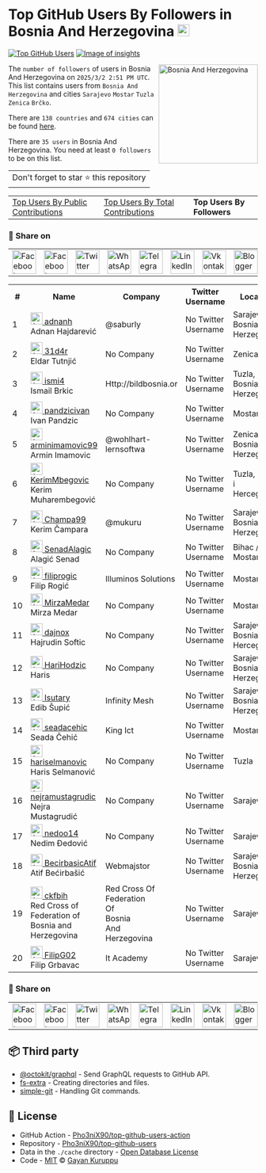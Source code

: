 # Top GitHub Users By Followers in Bosnia And Herzegovina [<img alt="Image of insights" src="https://github.com/gayanvoice/insights/blob/master/graph/373383893/small/week.png" height="24">](https://github.com/gayanvoice/insights/blob/master/readme/373383893/week.md)
[![Top GitHub Users](https://github.com/gayanvoice/top-github-users/actions/workflows/action.yml/badge.svg)](https://github.com/gayanvoice/top-github-users/actions/workflows/action.yml) [![Image of insights](https://github.com/gayanvoice/insights/blob/master/svg/373383893/badge.svg)](https://github.com/gayanvoice/insights/blob/master/readme/373383893/week.md)

<a href="https://gayanvoice.github.io/top-github-users/index.html">
	<img align="right" width="200" src="https://upload.wikimedia.org/wikipedia/commons/b/bf/Flag_of_Bosnia_and_Herzegovina.svg" alt="Bosnia And Herzegovina">
</a>

The `number of followers` of users in Bosnia And Herzegovina on `2025/3/2 2:51 PM UTC`. This list contains users from `Bosnia And Herzegovina` and cities `Sarajevo` `Mostar` `Tuzla` `Zenica` `Brčko`.

There are `138 countries` and `674 cities` can be found [here](https://github.com/Pho3niX90/top-github-users).

There are `35 users`  in Bosnia And Herzegovina. You need at least `0 followers` to be on this list.

<table>
	<tr>
		<td>
			Don't forget to star ⭐ this repository
		</td>
	</tr>
</table>

<table>
	<tr>
		<td>
			<a href="https://github.com/Pho3niX90/top-github-users/blob/main/markdown/public_contributions/bosnia_and_herzegovina.md">Top Users By Public Contributions</a>
		</td>
		<td>
			<a href="https://github.com/Pho3niX90/top-github-users/blob/main/markdown/total_contributions/bosnia_and_herzegovina.md">Top Users By Total Contributions</a>
		</td>
		<td>
			<strong>Top Users By Followers</strong>
		</td>
	</tr>
</table>

### 🚀 Share on

<table>
	<tr>
		<td>
			<a href="https://web.facebook.com/sharer.php?t=Top%20GitHub%20Users%20By%20Followers%20in%20Bosnia%20And%20Herzegovina&u=https://github.com/Pho3niX90/top-github-users/blob/main/markdown/followers/bosnia_and_herzegovina.md&_rdc=1&_rdr">
				<img src="https://github.com/gayanvoice/github-active-users-monitor/raw/master/public/images/icons/facebook.svg" height="48" width="48" alt="Facebook"/>
			</a>
		</td>
		<td>
			<a href="https://www.facebook.com/dialog/send?link=https://github.com/Pho3niX90/top-github-users/blob/main/markdown/followers/bosnia_and_herzegovina.md&app_id=291494419107518&redirect_uri=https://github.com/Pho3niX90/top-github-users/blob/main/markdown/followers/bosnia_and_herzegovina.md">
				<img src="https://github.com/gayanvoice/github-active-users-monitor/raw/master/public/images/icons/facebook_messenger.svg" height="48" width="48" alt="Facebook Messenger"/>
			</a>
		</td>
		<td>
			<a href="https://twitter.com/intent/tweet?text=Top%20GitHub%20Users%20By%20Followers%20in%20Bosnia%20And%20Herzegovina&url=https://github.com/Pho3niX90/top-github-users/blob/main/markdown/followers/bosnia_and_herzegovina.md">
				<img src="https://github.com/gayanvoice/github-active-users-monitor/raw/master/public/images/icons/twitter.svg" height="48" width="48" alt="Twitter"/>
			</a>
		</td>
		<td>
			<a href="https://web.whatsapp.com/send?text=Top%20GitHub%20Users%20By%20Followers%20in%20Bosnia%20And%20Herzegovina https://github.com/Pho3niX90/top-github-users/blob/main/markdown/followers/bosnia_and_herzegovina.md">
				<img src="https://github.com/gayanvoice/github-active-users-monitor/blob/master/public/images/icons/whatsapp.svg" height="48" width="48" alt="WhatsApp"/>
			</a>
		</td>
		<td>
			<a href="https://t.me/share/url?url=https://github.com/Pho3niX90/top-github-users/blob/main/markdown/followers/bosnia_and_herzegovina.md&text=Top%20GitHub%20Users%20By%20Followers%20in%20Bosnia%20And%20Herzegovina">
				<img src="https://github.com/gayanvoice/github-active-users-monitor/blob/master/public/images/icons/telegram.svg" height="48" width="48" alt="Telegram"/>
			</a>
		</td>
		<td>
			<a href="https://www.linkedin.com/shareArticle?title=Top%20GitHub%20Users%20By%20Followers%20in%20Bosnia%20And%20Herzegovina&url=https://github.com/Pho3niX90/top-github-users/blob/main/markdown/followers/bosnia_and_herzegovina.md">
				<img src="https://github.com/gayanvoice/github-active-users-monitor/blob/master/public/images/icons/linkedin.svg" height="48" width="48" alt="LinkedIn"/>
			</a>
		</td>
		<td>
			<a href="https://vk.com/share.php?url=https://github.com/Pho3niX90/top-github-users/blob/main/markdown/followers/bosnia_and_herzegovina.md">
				<img src="https://github.com/gayanvoice/github-active-users-monitor/blob/master/public/images/icons/vkontakte.svg" height="48" width="48" alt="Vkontakte"/>
			</a>
		</td>
		<td>
			<a href="https://www.blogger.com/blog-this.g?n=Most%20active%20github%20users%20based%20on%20number%20of%20followers%20by%20country&t=Top%20GitHub%20Users%20By%20Followers%20in%20Bosnia%20And%20Herzegovina&u=https://github.com/Pho3niX90/top-github-users/blob/main/markdown/followers/bosnia_and_herzegovina.md">
				<img src="https://github.com/gayanvoice/github-active-users-monitor/blob/master/public/images/icons/blogger.svg" height="48" width="48" alt="Blogger"/>
			</a>
		</td>
		<td>
			<a href="https://wordpress.com/wp-admin/press-this.php?u=https://github.com/Pho3niX90/top-github-users/blob/main/markdown/followers/bosnia_and_herzegovina.md&t=Top%20GitHub%20Users%20By%20Followers%20in%20Bosnia%20And%20Herzegovina&s=Most%20active%20github%20users%20based%20on%20number%20of%20followers%20by%20country&i=">
				<img src="https://github.com/gayanvoice/github-active-users-monitor/blob/master/public/images/icons/wordpress.svg" height="48" width="48" alt="Wordpress"/>
			</a>
		</td>
		<td>
			<a href="mailto:recipient name?cc=cc&bcc=bcc&subject=Top%20GitHub%20Users%20By%20Followers%20in%20Bosnia%20And%20Herzegovina&body=Most%20active%20github%20users%20based%20on%20number%20of%20followers%20by%20country-https://github.com/Pho3niX90/top-github-users/blob/main/markdown/followers/bosnia_and_herzegovina.md">
				<img src="https://github.com/gayanvoice/github-active-users-monitor/blob/master/public/images/icons/gmail.svg" height="48" width="48" alt="Email"/>
			</a>
		</td>
		<td>
			<a href="https://www.reddit.com/submit?title=Top%20GitHub%20Users%20By%20Followers%20in%20Bosnia%20And%20Herzegovina&url=https://github.com/Pho3niX90/top-github-users/blob/main/markdown/followers/bosnia_and_herzegovina.md">
				<img src="https://github.com/gayanvoice/github-active-users-monitor/blob/master/public/images/icons/reddit.svg" height="48" width="48" alt="Reddit"/>
			</a>
		</td>
	</tr>
</table>

<table>
	<tr>
		<th>#</th>
		<th>Name</th>
		<th>Company</th>
		<th>Twitter Username</th>
		<th>Location</th>
		<th>Followers</th>
	</tr>
	<tr>
		<td>1</td>
		<td>
			<a href="https://github.com/adnanh">
				<img src="https://avatars.githubusercontent.com/u/82367?s=72&u=d8460b1a01895dc3d11e0b0fcc8d0d1fd58e67ab&v=4" width="24" alt="Avatar of adnanh"> adnanh
			</a><br/>
			Adnan Hajdarević
		</td>
		<td>@saburly </td>
		<td>No Twitter Username</td>
		<td>Sarajevo, Bosnia & Herzegovina</td>
		<td>168</td>
	</tr>
	<tr>
		<td>2</td>
		<td>
			<a href="https://github.com/31d4r">
				<img src="https://avatars.githubusercontent.com/u/30953857?s=72&u=3378d478558ee1727f4268a1c95a4f467ed03f18&v=4" width="24" alt="Avatar of 31d4r"> 31d4r
			</a><br/>
			Eldar Tutnjić
		</td>
		<td>No Company</td>
		<td>No Twitter Username</td>
		<td>Zenica</td>
		<td>26</td>
	</tr>
	<tr>
		<td>3</td>
		<td>
			<a href="https://github.com/ismi4">
				<img src="https://avatars.githubusercontent.com/u/40364391?s=72&u=8349f847bd5784ea9ab322a3da7b5e6410b25623&v=4" width="24" alt="Avatar of ismi4"> ismi4
			</a><br/>
			Ismail Brkic
		</td>
		<td>Http://bildbosnia.or </td>
		<td>No Twitter Username</td>
		<td>Tuzla, Bosnia and Herzegovina</td>
		<td>25</td>
	</tr>
	<tr>
		<td>4</td>
		<td>
			<a href="https://github.com/pandzicivan">
				<img src="https://avatars.githubusercontent.com/u/13085426?s=72&u=154fa773e18d1d9b56dfd7af5510e9fd4e15ba88&v=4" width="24" alt="Avatar of pandzicivan"> pandzicivan
			</a><br/>
			Ivan Pandzic
		</td>
		<td>No Company</td>
		<td>No Twitter Username</td>
		<td>Mostar, BiH</td>
		<td>18</td>
	</tr>
	<tr>
		<td>5</td>
		<td>
			<a href="https://github.com/arminimamovic99">
				<img src="https://avatars.githubusercontent.com/u/46347302?s=72&u=f9e3981602687ad86ad960bbcbd4090c54b88a3a&v=4" width="24" alt="Avatar of arminimamovic99"> arminimamovic99
			</a><br/>
			Armin Imamovic
		</td>
		<td>@wohlhart-lernsoftwa  </td>
		<td>No Twitter Username</td>
		<td>Zenica, Bosnia and Herzegovina</td>
		<td>14</td>
	</tr>
	<tr>
		<td>6</td>
		<td>
			<a href="https://github.com/KerimMbegovic">
				<img src="https://avatars.githubusercontent.com/u/57753259?s=72&u=dcca6d5c0f942737be5bc403c35721ed87200826&v=4" width="24" alt="Avatar of KerimMbegovic"> KerimMbegovic
			</a><br/>
			Kerim Muharembegović
		</td>
		<td>No Company</td>
		<td>No Twitter Username</td>
		<td>Tuzla, Bosna i Hercegovina</td>
		<td>9</td>
	</tr>
	<tr>
		<td>7</td>
		<td>
			<a href="https://github.com/Champa99">
				<img src="https://avatars.githubusercontent.com/u/44381756?s=72&u=5f86454ad127bca8a5f2314fc16d9da9c8b90fa3&v=4" width="24" alt="Avatar of Champa99"> Champa99
			</a><br/>
			Kerim Čampara
		</td>
		<td>@mukuru </td>
		<td>No Twitter Username</td>
		<td>Sarajevo, Bosnia and Herzegovina</td>
		<td>8</td>
	</tr>
	<tr>
		<td>8</td>
		<td>
			<a href="https://github.com/SenadAlagic">
				<img src="https://avatars.githubusercontent.com/u/72402224?s=72&u=6b220bda9da04cecc8adf68bc983e5b81f4717ad&v=4" width="24" alt="Avatar of SenadAlagic"> SenadAlagic
			</a><br/>
			Alagić Senad
		</td>
		<td>No Company</td>
		<td>No Twitter Username</td>
		<td>Bihac / Mostar</td>
		<td>8</td>
	</tr>
	<tr>
		<td>9</td>
		<td>
			<a href="https://github.com/filiprogic">
				<img src="https://avatars.githubusercontent.com/u/37115543?s=72&u=7a3ea382cec7973ee92bb1b7000fcf3b2713d002&v=4" width="24" alt="Avatar of filiprogic"> filiprogic
			</a><br/>
			Filip Rogić
		</td>
		<td>Illuminos Solutions </td>
		<td>No Twitter Username</td>
		<td>Mostar</td>
		<td>5</td>
	</tr>
	<tr>
		<td>10</td>
		<td>
			<a href="https://github.com/MirzaMedar">
				<img src="https://avatars.githubusercontent.com/u/23072261?s=72&u=a278c5bd0c312d12f384de537edbe2c69b7f0b25&v=4" width="24" alt="Avatar of MirzaMedar"> MirzaMedar
			</a><br/>
			Mirza Medar
		</td>
		<td>No Company</td>
		<td>No Twitter Username</td>
		<td>Mostar</td>
		<td>3</td>
	</tr>
	<tr>
		<td>11</td>
		<td>
			<a href="https://github.com/dajnox">
				<img src="https://avatars.githubusercontent.com/u/69596373?s=72&u=bba26c542df5aff0d7f98fc741b0fa38625107d9&v=4" width="24" alt="Avatar of dajnox"> dajnox
			</a><br/>
			Hajrudin Softic
		</td>
		<td>No Company</td>
		<td>No Twitter Username</td>
		<td>Sarajevo, Bosnia and Hercegovina</td>
		<td>3</td>
	</tr>
	<tr>
		<td>12</td>
		<td>
			<a href="https://github.com/HariHodzic">
				<img src="https://avatars.githubusercontent.com/u/24210894?s=72&u=56c6de6c3d3acced3484cfcc16e8ff433e9353b2&v=4" width="24" alt="Avatar of HariHodzic"> HariHodzic
			</a><br/>
			Haris
		</td>
		<td>No Company</td>
		<td>No Twitter Username</td>
		<td>Sarajevo, Bosnia and Herzegovina</td>
		<td>3</td>
	</tr>
	<tr>
		<td>13</td>
		<td>
			<a href="https://github.com/Isutary">
				<img src="https://avatars.githubusercontent.com/u/46055196?s=72&u=fa45ab6fb1fd4db0cb4ccb36a24043c33df82784&v=4" width="24" alt="Avatar of Isutary"> Isutary
			</a><br/>
			Edib Šupić
		</td>
		<td>Infinity Mesh </td>
		<td>No Twitter Username</td>
		<td>Sarajevo, Bosnia and Herzegovina</td>
		<td>3</td>
	</tr>
	<tr>
		<td>14</td>
		<td>
			<a href="https://github.com/seadacehic">
				<img src="https://avatars.githubusercontent.com/u/43740261?s=72&u=cfb6e045d48034f2c3f9d72d70116478206283cb&v=4" width="24" alt="Avatar of seadacehic"> seadacehic
			</a><br/>
			Seada Čehić
		</td>
		<td>King Ict </td>
		<td>No Twitter Username</td>
		<td>Mostar</td>
		<td>3</td>
	</tr>
	<tr>
		<td>15</td>
		<td>
			<a href="https://github.com/hariselmanovic">
				<img src="https://avatars.githubusercontent.com/u/27975374?s=72&v=4" width="24" alt="Avatar of hariselmanovic"> hariselmanovic
			</a><br/>
			Haris Selmanović
		</td>
		<td>No Company</td>
		<td>No Twitter Username</td>
		<td>Tuzla</td>
		<td>2</td>
	</tr>
	<tr>
		<td>16</td>
		<td>
			<a href="https://github.com/nejramustagrudic">
				<img src="https://avatars.githubusercontent.com/u/80315306?s=72&u=fc997fe66096d6bb40f2090e1b787d0dde9537e6&v=4" width="24" alt="Avatar of nejramustagrudic"> nejramustagrudic
			</a><br/>
			Nejra Mustagrudić
		</td>
		<td>No Company</td>
		<td>No Twitter Username</td>
		<td>Sarajevo</td>
		<td>2</td>
	</tr>
	<tr>
		<td>17</td>
		<td>
			<a href="https://github.com/nedoo14">
				<img src="https://avatars.githubusercontent.com/u/53881661?s=72&v=4" width="24" alt="Avatar of nedoo14"> nedoo14
			</a><br/>
			Nedim Đedović
		</td>
		<td>No Company</td>
		<td>No Twitter Username</td>
		<td>Sarajevo</td>
		<td>2</td>
	</tr>
	<tr>
		<td>18</td>
		<td>
			<a href="https://github.com/BecirbasicAtif">
				<img src="https://avatars.githubusercontent.com/u/32924807?s=72&u=588030b1733b1157275e023279310c1893f43346&v=4" width="24" alt="Avatar of BecirbasicAtif"> BecirbasicAtif
			</a><br/>
			Atif Bećirbašić
		</td>
		<td>Webmajstor </td>
		<td>No Twitter Username</td>
		<td>Sarajevo, Bosnia and Herzegovina</td>
		<td>2</td>
	</tr>
	<tr>
		<td>19</td>
		<td>
			<a href="https://github.com/ckfbih">
				<img src="https://avatars.githubusercontent.com/u/13263224?s=72&u=482229581f1166d45b39df19d12e0dbd6eb3b9f0&v=4" width="24" alt="Avatar of ckfbih"> ckfbih
			</a><br/>
			Red Cross of Federation of Bosnia and Herzegovina
		</td>
		<td>Red Cross Of Federation<br/>Of<br/>Bosnia<br/>And<br/>Herzegovina<br/></td>
		<td>No Twitter Username</td>
		<td>Sarajevo</td>
		<td>2</td>
	</tr>
	<tr>
		<td>20</td>
		<td>
			<a href="https://github.com/FilipG02">
				<img src="https://avatars.githubusercontent.com/u/89750492?s=72&u=788c727214959ff83592d84edf6c5cde3f6ee2eb&v=4" width="24" alt="Avatar of FilipG02"> FilipG02
			</a><br/>
			Filip Grbavac
		</td>
		<td>It Academy </td>
		<td>No Twitter Username</td>
		<td>Sarajevo</td>
		<td>1</td>
	</tr>
</table>

### 🚀 Share on

<table>
	<tr>
		<td>
			<a href="https://web.facebook.com/sharer.php?t=Top%20GitHub%20Users%20By%20Followers%20in%20Bosnia%20And%20Herzegovina&u=https://github.com/Pho3niX90/top-github-users/blob/main/markdown/followers/bosnia_and_herzegovina.md&_rdc=1&_rdr">
				<img src="https://github.com/gayanvoice/github-active-users-monitor/raw/master/public/images/icons/facebook.svg" height="48" width="48" alt="Facebook"/>
			</a>
		</td>
		<td>
			<a href="https://www.facebook.com/dialog/send?link=https://github.com/Pho3niX90/top-github-users/blob/main/markdown/followers/bosnia_and_herzegovina.md&app_id=291494419107518&redirect_uri=https://github.com/Pho3niX90/top-github-users/blob/main/markdown/followers/bosnia_and_herzegovina.md">
				<img src="https://github.com/gayanvoice/github-active-users-monitor/raw/master/public/images/icons/facebook_messenger.svg" height="48" width="48" alt="Facebook Messenger"/>
			</a>
		</td>
		<td>
			<a href="https://twitter.com/intent/tweet?text=Top%20GitHub%20Users%20By%20Followers%20in%20Bosnia%20And%20Herzegovina&url=https://github.com/Pho3niX90/top-github-users/blob/main/markdown/followers/bosnia_and_herzegovina.md">
				<img src="https://github.com/gayanvoice/github-active-users-monitor/raw/master/public/images/icons/twitter.svg" height="48" width="48" alt="Twitter"/>
			</a>
		</td>
		<td>
			<a href="https://web.whatsapp.com/send?text=Top%20GitHub%20Users%20By%20Followers%20in%20Bosnia%20And%20Herzegovina https://github.com/Pho3niX90/top-github-users/blob/main/markdown/followers/bosnia_and_herzegovina.md">
				<img src="https://github.com/gayanvoice/github-active-users-monitor/blob/master/public/images/icons/whatsapp.svg" height="48" width="48" alt="WhatsApp"/>
			</a>
		</td>
		<td>
			<a href="https://t.me/share/url?url=https://github.com/Pho3niX90/top-github-users/blob/main/markdown/followers/bosnia_and_herzegovina.md&text=Top%20GitHub%20Users%20By%20Followers%20in%20Bosnia%20And%20Herzegovina">
				<img src="https://github.com/gayanvoice/github-active-users-monitor/blob/master/public/images/icons/telegram.svg" height="48" width="48" alt="Telegram"/>
			</a>
		</td>
		<td>
			<a href="https://www.linkedin.com/shareArticle?title=Top%20GitHub%20Users%20By%20Followers%20in%20Bosnia%20And%20Herzegovina&url=https://github.com/Pho3niX90/top-github-users/blob/main/markdown/followers/bosnia_and_herzegovina.md">
				<img src="https://github.com/gayanvoice/github-active-users-monitor/blob/master/public/images/icons/linkedin.svg" height="48" width="48" alt="LinkedIn"/>
			</a>
		</td>
		<td>
			<a href="https://vk.com/share.php?url=https://github.com/Pho3niX90/top-github-users/blob/main/markdown/followers/bosnia_and_herzegovina.md">
				<img src="https://github.com/gayanvoice/github-active-users-monitor/blob/master/public/images/icons/vkontakte.svg" height="48" width="48" alt="Vkontakte"/>
			</a>
		</td>
		<td>
			<a href="https://www.blogger.com/blog-this.g?n=List%20of%20most%20active%20github%20users%20based%20on%20number%20of%20followers%20by%20country&t=Top%20GitHub%20Users%20By%20Followers%20in%20Bosnia%20And%20Herzegovina&u=https://github.com/Pho3niX90/top-github-users/blob/main/markdown/followers/bosnia_and_herzegovina.md">
				<img src="https://github.com/gayanvoice/github-active-users-monitor/blob/master/public/images/icons/blogger.svg" height="48" width="48" alt="Blogger"/>
			</a>
		</td>
		<td>
			<a href="https://wordpress.com/wp-admin/press-this.php?u=https://github.com/Pho3niX90/top-github-users/blob/main/markdown/followers/bosnia_and_herzegovina.md&t=Top%20GitHub%20Users%20By%20Followers%20in%20Bosnia%20And%20Herzegovina&s=List%20of%20most%20active%20github%20users%20based%20on%20number%20of%20followers%20by%20country&i=">
				<img src="https://github.com/gayanvoice/github-active-users-monitor/blob/master/public/images/icons/wordpress.svg" height="48" width="48" alt="Wordpress"/>
			</a>
		</td>
		<td>
			<a href="mailto:recipient name?cc=cc&bcc=bcc&subject=Top%20GitHub%20Users%20By%20Followers%20in%20Bosnia%20And%20Herzegovina&body=List%20of%20most%20active%20github%20users%20based%20on%20number%20of%20followers%20by%20country-https://github.com/Pho3niX90/top-github-users/blob/main/markdown/followers/bosnia_and_herzegovina.md">
				<img src="https://github.com/gayanvoice/github-active-users-monitor/blob/master/public/images/icons/gmail.svg" height="48" width="48" alt="Email"/>
			</a>
		</td>
		<td>
			<a href="https://www.reddit.com/submit?title=Top%20GitHub%20Users%20By%20Followers%20in%20Bosnia%20And%20Herzegovina&url=https://github.com/Pho3niX90/top-github-users/blob/main/markdown/followers/bosnia_and_herzegovina.md">
				<img src="https://github.com/gayanvoice/github-active-users-monitor/blob/master/public/images/icons/reddit.svg" height="48" width="48" alt="Reddit"/>
			</a>
		</td>
	</tr>
</table>

## 📦 Third party

- [@octokit/graphql](https://www.npmjs.com/package/@octokit/graphql) - Send GraphQL requests to GitHub API.
- [fs-extra](https://www.npmjs.com/package/fs-extra) - Creating directories and files.
- [simple-git](https://www.npmjs.com/package/simple-git) - Handling Git commands.
## 📄 License

- GitHub Action - [Pho3niX90/top-github-users-action](https://github.com/Pho3niX90/top-github-users-action)
- Repository - [Pho3niX90/top-github-users](https://github.com/Pho3niX90/top-github-users)
- Data in the `./cache` directory - [Open Database License](https://opendatacommons.org/licenses/odbl/1-0/)
- Code - [MIT](./LICENSE) © [Gayan Kuruppu](https://github.com/gayanvoice)
